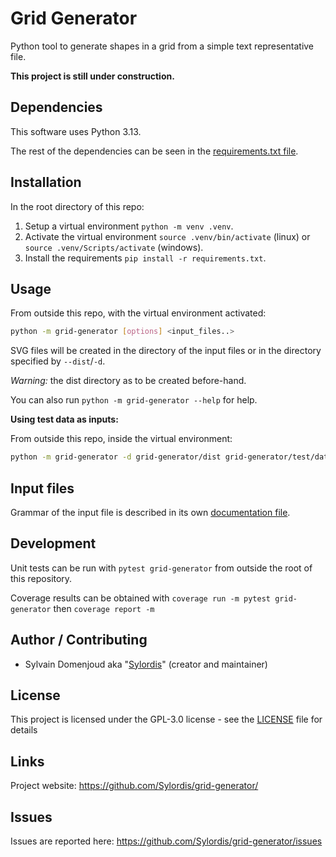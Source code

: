 # Grid Generator

Python tool to generate shapes in a grid from a simple text representative file.

**This project is still under construction.**

## Dependencies

This software uses Python 3.13.

The rest of the dependencies can be seen in the [requirements.txt file](requirements.txt).

## Installation

In the root directory of this repo:

1. Setup a virtual environment `python -m venv .venv`.
1. Activate the virtual environment `source .venv/bin/activate` (linux) or `source .venv/Scripts/activate` (windows).
1. Install the requirements `pip install -r requirements.txt`.

## Usage

From outside this repo, with the virtual environment activated:

```bash
python -m grid-generator [options] <input_files..>
```

SVG files will be created in the directory of the input files or in the directory specified by `--dist`/`-d`.

*Warning:* the dist directory as to be created before-hand.

You can also run `python -m grid-generator --help` for help.

**Using test data as inputs:**

From outside this repo, inside the virtual environment:

```bash
python -m grid-generator -d grid-generator/dist grid-generator/test/data/samples/*.txt
```

## Input files

Grammar of the input file is described in its own [documentation file](doc/input_file_definition.md).

## Development

Unit tests can be run with `pytest grid-generator` from outside the root of this repository.

Coverage results can be obtained with `coverage run -m pytest grid-generator` then `coverage report -m`

## Author / Contributing

* Sylvain Domenjoud aka "[Sylordis](https://github.com/Sylordis)" (creator and maintainer)

## License

This project is licensed under the GPL-3.0 license - see the [LICENSE](LICENSE) file for details

## Links

Project website: <https://github.com/Sylordis/grid-generator/>

## Issues

Issues are reported here: <https://github.com/Sylordis/grid-generator/issues>
